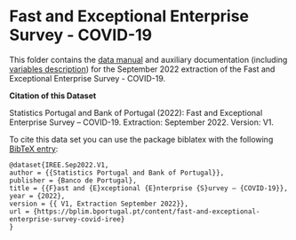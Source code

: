 # Fast and Exceptional Enterprise Survey - COVID-19


This folder contains the [data manual](https://github.com/BPLIM/Manuals/blob/master/Data/IREE/SEP22/manual_IREE_SEP2022.pdf) and auxiliary documentation (including [variables description](https://github.com/BPLIM/Manuals/tree/master/Data/IREE/SEP22/aux_files/variables_description)) for the September 2022 extraction of the Fast and Exceptional Enterprise Survey - COVID-19.


**Citation of this Dataset**

Statistics Portugal and Bank of Portugal (2022): Fast and Exceptional Enterprise Survey – COVID-19. Extraction: September 2022. Version: V1.


To cite this data set you can use the package biblatex with the following [BibTeX entry](https://github.com/BPLIM/Manuals/tree/master/Data/IREE/SEP22/aux_files/bibtex/IREE.bib):

```
@dataset{IREE.Sep2022.V1,
author = {{Statistics Portugal and Bank of Portugal}},
publisher = {Banco de Portugal},
title = {{F}ast and {E}xceptional {E}nterprise {S}urvey – {COVID-19}},
year = {2022},
version = {{ V1, Extraction September 2022}},
url = {https://bplim.bportugal.pt/content/fast-and-exceptional-enterprise-survey-covid-iree}
}
```
